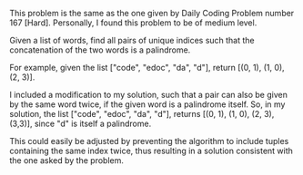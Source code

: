 This problem is the same as the one given by Daily Coding Problem number 167 [Hard].
Personally, I found this problem to be of medium level.

Given a list of words, find all pairs of unique indices such that the concatenation of the two words is a palindrome.

For example, given the list ["code", "edoc", "da", "d"], return [(0, 1), (1, 0), (2, 3)].

I included a modification to my solution, such that a pair can also be given by the same word twice, if the given word is a palindrome itself. So, in my solution, the list ["code", "edoc", "da", "d"], returns [(0, 1), (1, 0), (2, 3), (3,3)], since "d" is itself a palindrome. 

This could easily be adjusted by preventing the algorithm to include tuples containing the same index twice, thus resulting in a solution consistent with the one asked by the problem.

